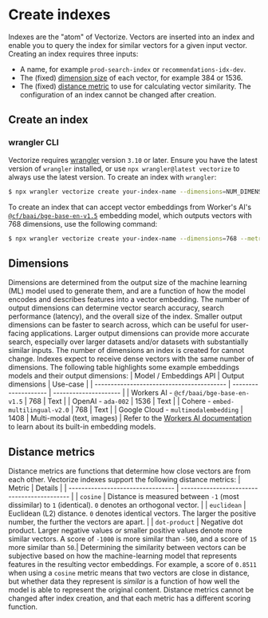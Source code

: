 # Create indexes
Indexes are the "atom" of Vectorize. Vectors are inserted into an index and enable you to query the index for similar vectors for a given input vector.
Creating an index requires three inputs:
* A name, for example `prod-search-index` or `recommendations-idx-dev`.
* The (fixed) [dimension size](#dimensions) of each vector, for example 384 or 1536.
* The (fixed) [distance metric](#distance-metrics) to use for calculating vector similarity.
The configuration of an index cannot be changed after creation.
## Create an index
### wrangler CLI
Vectorize requires [wrangler](/workers/wrangler/install-and-update/) version `3.10` or later. Ensure you have the latest version of `wrangler` installed, or use `npx wrangler@latest vectorize` to always use the latest version.
To create an index with `wrangler`:
```sh
$ npx wrangler vectorize create your-index-name --dimensions=NUM_DIMENSIONS --metric=SELECTED_METRIC
```
To create an index that can accept vector embeddings from Worker's AI's [`@cf/baai/bge-base-en-v1.5`](/workers-ai/models/text-embeddings/) embedding model, which outputs vectors with 768 dimensions, use the following command:
```sh
$ npx wrangler vectorize create your-index-name --dimensions=768 --metric=cosine
```
## Dimensions
Dimensions are determined from the output size of the machine learning (ML) model used to generate them, and are a function of how the model encodes and describes features into a vector embedding.
The number of output dimensions can determine vector search accuracy, search performance (latency), and the overall size of the index. Smaller output dimensions can be faster to search across, which can be useful for user-facing applications. Larger output dimensions can provide more accurate search, especially over larger datasets and/or datasets with substantially similar inputs.
The number of dimensions an index is created for cannot change. Indexes expect to receive dense vectors with the same number of dimensions.
The following table highlights some example embeddings models and their output dimensions:
| Model / Embeddings API                    | Output dimensions    | Use-case              |
| ----------------------------------------- | -------------------- | --------------------- |
| Workers AI - `@cf/baai/bge-base-en-v1.5`  | 768                  | Text                  |
| OpenAI - `ada-002`                        | 1536                 | Text                  |
| Cohere - `embed-multilingual-v2.0`        | 768                  | Text                  |
| Google Cloud - `multimodalembedding`      | 1408                 | Multi-modal (text, images) |
Refer to the [Workers AI documentation](/workers-ai/models/text-embeddings/) to learn about its built-in embedding models.
## Distance metrics
Distance metrics are functions that determine how close vectors are from each other. Vectorize indexes support the following distance metrics:
| Metric                            | Details                                     |
| --------------------------------- | ------------------------------------------- |
| `cosine`                          | Distance is measured between `-1` (most dissimilar) to `1` (identical). `0` denotes an orthogonal vector. |
| `euclidean`                       | Euclidean (L2) distance. `0` denotes identical vectors. The larger the positive number, the further the vectors are apart. |
| `dot-product`                     | Negative dot product. Larger negative values _or_ smaller positive values denote more similar vectors. A score of `-1000` is more similar than `-500`, and a score of `15` more similar than `50`.|
Determining the similarity between vectors can be subjective based on how the machine-learning model that represents features in the resulting vector embeddings. For example, a score of `0.8511` when using a `cosine` metric means that two vectors are close in distance, but whether data they represent is _similar_ is a function of how well the model is able to represent the original content.
Distance metrics cannot be changed after index creation, and that each metric has a different scoring function.